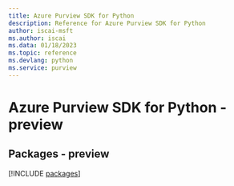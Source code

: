 ```yaml
---
title: Azure Purview SDK for Python
description: Reference for Azure Purview SDK for Python
author: iscai-msft
ms.author: iscai
ms.data: 01/18/2023
ms.topic: reference
ms.devlang: python
ms.service: purview
---
```

# Azure Purview SDK for Python - preview
## Packages - preview
[!INCLUDE [packages](purview-index.md)]